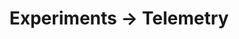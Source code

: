 ---
layout: telemetry.njk
title: Experiments → Telemetry
intro: Page in progress.
practice:
    - music:
        - date: 2021-01-01T07:23:11-06:00
          minutes: 90
          notes: Learning and documenting the controls of the Korg Volca Sample
        - date: 2021-01-01T15:03:00-06:00
          minutes: 114
          notes: Learning and documenting the controls of the Korg Volca Sample
    - coding:
        - date: 2021-01-01T01:04:20-06:00
          minutes: 30
          notes: Working on my website
        - date: 2021-01-01T09:27:00-06:00
          minutes: 10
          notes: Working on my website
        - date: 2021-01-01T10:24:02-06:00
          minutes: 24
          notes: Working on my website
        - date: 2021-01-01T13:54:30-06:00
          minutes: 32
          notes: Working on my website
        - date: 2021-01-01T20:48:30-06:00
          minutes: 45
          notes: Working on my website
reading:
    - title: Design as Art
      author: Bruno Munari
      progress:
        - date: 2021-01-01T09:26:30-06:00
          percent: 7
venues:
    - name:
      citystate:
      country:
      link:
---